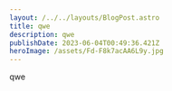 ```yaml
---
layout: /../../layouts/BlogPost.astro
title: qwe
description: qwe
publishDate: 2023-06-04T00:49:36.421Z
heroImage: /assets/Fd-F8k7acAA6L9y.jpg
---
```

q﻿we